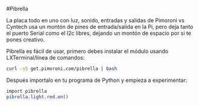 <!--
---
name: Pibrella
class: board
type: io,multi
formfactor: Otro
manufacturer: Cyntech
description: Luz, sonido, entradas y salidas en una placa.
url: http://pibrella.com
github: https://github.com/pimoroni/pibrella
buy: https://shop.cyntech.co.uk/products/pibrella?variant=581387897
image: 'pibrella.png'
pincount: 26
eeprom: no
pin:
  '7':
    name: LED Verde
    direction: salida
    active: alto (encendido)
  '11':
    name: LED Amarillo
    direction: salida
    active: alto (encendido)
  '12':
    name: Zumbador
    direction: salida
    active: alto (encendido)
  '13':
    name: LED Rojo
    direction: salida
    active: alto (encendido)
  '15':
    name: Salida A
    direction: salida
    active: alto (encendido)
  '16':
    name: Salida B
    direction: salida
    active: alto (encendido)
  '18':
    name: Salida C
    direction: salida
    active: alto (encendido)
  '19':
    name: Entrada D
    direction: salida
    active: alto (encendido)
  '21':
    name: Entrada A
    direction: input
    active: alto (encendido)
  '22':
    name: Salida D
    direction: salida
    active: alto (encendido)
  '23':
    name: Botón
    direction: input
    active: alto (encendido)
  '24':
    name: Entrada C
    direction: input
    active: alto (encendido)
  '26':
    name: Entrada B
    direction: input
    active: alto (encendido)
-->
#Pibrella

La placa todo en uno con luz, sonido, entradas y salidas de Pimoroni vs Cyntech usa un montón de pines de entrada/salida en la Pi, pero deja tanto el puerto Serial como el I2c libres, dejando un montón de espacio por si te pones creativo.

Pibrella es fácil de usar, primero debes instalar el módulo usando LXTerminal/línea de comandos:

```bash
curl -sS get.pimoroni.com/pibrella | bash
```

Después importalo en tu programa de Python y empieza a experimentar:

```bash
import pibrella
pibrella.light.red.on()
```
